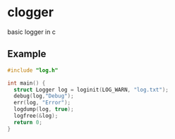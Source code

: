 # clogger
basic logger in c

## Example
```c
#include "log.h"

int main() {
  struct Logger log = loginit(LOG_WARN, "log.txt");
  debug(log,"Debug");
  err(log, "Error");
  logdump(log, true);
  logfree(&log);
  return 0;
}
```
